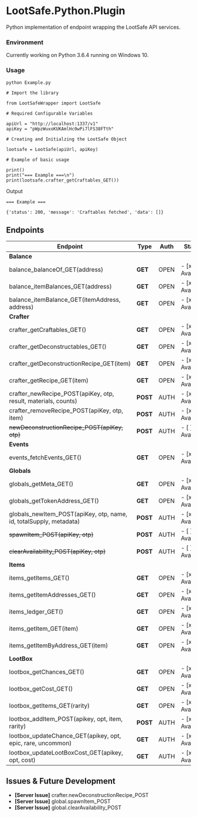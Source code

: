 # LootSafe.Python.Plugin
Python implementation of endpoint wrapping the LootSafe API services.

### Environment

Currently working on Python 3.6.4 running on Windows 10.

### Usage

```
python Example.py
```

```
# Import the library

from LootSafeWrapper import LootSafe

# Required Configurable Variables

apiUrl = "http://localhost:1337/v1"
apiKey = "pWpzWuxoKUKAmlHc0wPi7lFS38FTth"

# Creating and Initialzing the LootSafe Object

lootsafe = LootSafe(apiUrl, apiKey)

# Example of basic usage

print()
print("=== Example ===\n")
print(lootsafe.crafter_getCraftables_GET())
```

Output
```
=== Example ===

{'status': 200, 'message': 'Craftables fetched', 'data': []}
```

## Endpoints

 Endpoint  | Type | Auth | Status |
|---|---|---|---|
| **Balance**   |   |   |   |
| balance_balanceOf_GET(address)  | **GET**  | OPEN  | - [x] Available |
| balance_itemBalances_GET(address)  | **GET**  | OPEN  | - [x] Available |
| balance_itemBalance_GET(itemAddress, address)  | **GET**  | OPEN   | - [x] Available |
| **Crafter**   |   |   |   |
| crafter_getCraftables_GET()  | **GET**  | OPEN   | - [x] Available |
| crafter_getDeconstructables_GET()  | **GET**  | OPEN   | - [x] Available |
| crafter_getDeconstructionRecipe_GET(item)  | **GET**  | OPEN   | - [x] Available |
| crafter_getRecipe_GET(item) | **GET**  | OPEN   | - [x] Available |
| crafter_newRecipe_POST(apiKey, otp, result, materials, counts)  | **POST**  | AUTH   | - [x] Available |
| crafter_removeRecipe_POST(apiKey, otp, item)  | **POST**  | AUTH   | - [x] Available |
| ~~newDeconstructionRecipe_POST(apiKey, otp)~~ | **POST**  | AUTH   | - [ ] Available |
| **Events**  |   |   |   |
| events_fetchEvents_GET()  | **GET**  | OPEN   | - [x] Available |
| **Globals**  |   |   |   |
| globals_getMeta_GET()  | **GET**  | OPEN   | - [x] Available |
| globals_getTokenAddress_GET()  | **GET**  | OPEN   | - [x] Available |
| globals_newItem_POST(apiKey, otp, name, id, totalSupply, metadata) | **POST**  | AUTH   | - [x] Available |
| ~~spawnItem_POST(apiKey, otp)~~  | **POST**   | AUTH   | - [ ] Available |
| ~~clearAvailability_POST(apiKey, otp)~~  | **POST**   | AUTH   | - [ ] Available |
| **Items**  |   |   |   |
| items_getItems_GET()  | **GET**  | OPEN   | - [x] Available |
| items_getItemAddresses_GET()  | **GET**  | OPEN   | - [x] Available |
| items_ledger_GET()  | **GET**  | OPEN   | - [x] Available |
| items_getItem_GET(item)  | **GET**  | OPEN   | - [x] Available |
| items_getItemByAddress_GET(item) | **GET**  | OPEN   | - [x] Available |
| **LootBox** |   |   |   |
| lootbox_getChances_GET()  | **GET**  | OPEN   | - [x] Available |
| lootbox_getCost_GET()  | **GET**  | OPEN   | - [x] Available |
| lootbox_getItems_GET(rarity)  | **GET**  | OPEN   | - [x] Available |
| lootbox_addItem_POST(apikey, opt, item, rarity)  | **POST**  | AUTH  | - [x] Available |
| lootbox_updateChance_GET(apikey, opt, epic,  rare, uncommon) | **GET**  | AUTH  | - [x] Available |
| lootbox_updateLootBoxCost_GET(apikey, opt, cost)  | **GET**  | AUTH  | - [x] Available |

## Issues & Future Development

* **[Server Issue]** crafter.newDeconstructionRecipe_POST
* **[Server Issue]** global.spawnItem_POST
* **[Server Issue]** global.clearAvailability_POST
